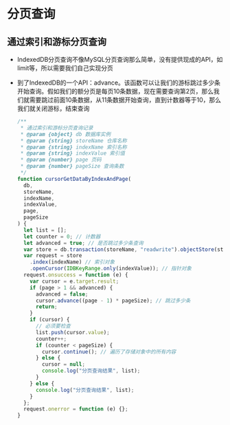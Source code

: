 # 分页查询

## 通过索引和游标分页查询

+ IndexedDB分页查询不像MySQL分页查询那么简单，没有提供现成的API，如limit等，所以需要我们自己实现分页

+ 到了IndexedDB的一个API：advance。该函数可以让我们的游标跳过多少条开始查询。假如我们的额分页是每页10条数据，现在需要查询第2页，那么我们就需要跳过前面10条数据，从11条数据开始查询，直到计数器等于10，那么我们就关闭游标，结束查询

  ```js
  /**
   * 通过索引和游标分页查询记录
   * @param {object} db 数据库实例
   * @param {string} storeName 仓库名称
   * @param {string} indexName 索引名称
   * @param {string} indexValue 索引值
   * @param {number} page 页码
   * @param {number} pageSize 查询条数
   */
  function cursorGetDataByIndexAndPage(
    db,
    storeName,
    indexName,
    indexValue,
    page,
    pageSize
  ) {
    let list = [];
    let counter = 0; // 计数器
    let advanced = true; // 是否跳过多少条查询
    var store = db.transaction(storeName, "readwrite").objectStore(storeName); // 仓库对象
    var request = store
      .index(indexName) // 索引对象
      .openCursor(IDBKeyRange.only(indexValue)); // 指针对象
    request.onsuccess = function (e) {
      var cursor = e.target.result;
      if (page > 1 && advanced) {
        advanced = false;
        cursor.advance((page - 1) * pageSize); // 跳过多少条
        return;
      }
      if (cursor) {
        // 必须要检查
        list.push(cursor.value);
        counter++;
        if (counter < pageSize) {
          cursor.continue(); // 遍历了存储对象中的所有内容
        } else {
          cursor = null;
          console.log("分页查询结果", list);
        }
      } else {
        console.log("分页查询结果", list);
      }
    };
    request.onerror = function (e) {};
  }
  ```

